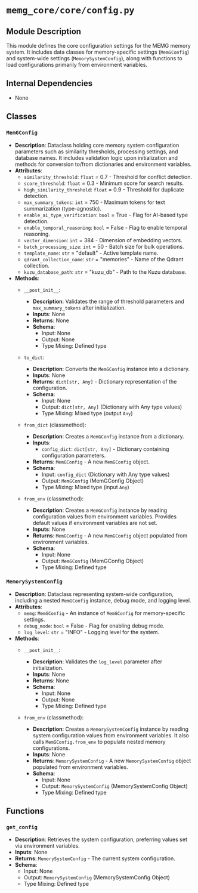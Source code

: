 # `memg_core/core/config.py`

## Module Description
This module defines the core configuration settings for the MEMG memory system. It includes data classes for memory-specific settings (`MemGConfig`) and system-wide settings (`MemorySystemConfig`), along with functions to load configurations primarily from environment variables.

## Internal Dependencies
- None

## Classes

### `MemGConfig`
- **Description**: Dataclass holding core memory system configuration parameters such as similarity thresholds, processing settings, and database names. It includes validation logic upon initialization and methods for conversion to/from dictionaries and environment variables.
- **Attributes**:
  - `similarity_threshold`: `float` = 0.7 - Threshold for conflict detection.
  - `score_threshold`: `float` = 0.3 - Minimum score for search results.
  - `high_similarity_threshold`: `float` = 0.9 - Threshold for duplicate detection.
  - `max_summary_tokens`: `int` = 750 - Maximum tokens for text summarization (type-agnostic).
  - `enable_ai_type_verification`: `bool` = True - Flag for AI-based type detection.
  - `enable_temporal_reasoning`: `bool` = False - Flag to enable temporal reasoning.
  - `vector_dimension`: `int` = 384 - Dimension of embedding vectors.
  - `batch_processing_size`: `int` = 50 - Batch size for bulk operations.
  - `template_name`: `str` = "default" - Active template name.
  - `qdrant_collection_name`: `str` = "memories" - Name of the Qdrant collection.
  - `kuzu_database_path`: `str` = "kuzu_db" - Path to the Kuzu database.
- **Methods**:
  - `__post_init__`:
    - **Description**: Validates the range of threshold parameters and `max_summary_tokens` after initialization.
    - **Inputs**: None
    - **Returns**: None
    - **Schema**:
      - Input: None
      - Output: None
      - Type Mixing: Defined type

  - `to_dict`:
    - **Description**: Converts the `MemGConfig` instance into a dictionary.
    - **Inputs**: None
    - **Returns**: `dict[str, Any]` - Dictionary representation of the configuration.
    - **Schema**:
      - Input: None
      - Output: `dict[str, Any]` (Dictionary with Any type values)
      - Type Mixing: Mixed type (output `Any`)

  - `from_dict` (classmethod):
    - **Description**: Creates a `MemGConfig` instance from a dictionary.
    - **Inputs**:
      - `config_dict`: `dict[str, Any]` - Dictionary containing configuration parameters.
    - **Returns**: `MemGConfig` - A new `MemGConfig` object.
    - **Schema**:
      - Input: `config_dict` (Dictionary with Any type values)
      - Output: `MemGConfig` (MemGConfig Object)
      - Type Mixing: Mixed type (input `Any`)

  - `from_env` (classmethod):
    - **Description**: Creates a `MemGConfig` instance by reading configuration values from environment variables. Provides default values if environment variables are not set.
    - **Inputs**: None
    - **Returns**: `MemGConfig` - A new `MemGConfig` object populated from environment variables.
    - **Schema**:
      - Input: None
      - Output: `MemGConfig` (MemGConfig Object)
      - Type Mixing: Defined type

### `MemorySystemConfig`
- **Description**: Dataclass representing system-wide configuration, including a nested `MemGConfig` instance, debug mode, and logging level.
- **Attributes**:
  - `memg`: `MemGConfig` - An instance of `MemGConfig` for memory-specific settings.
  - `debug_mode`: `bool` = False - Flag for enabling debug mode.
  - `log_level`: `str` = "INFO" - Logging level for the system.
- **Methods**:
  - `__post_init__`:
    - **Description**: Validates the `log_level` parameter after initialization.
    - **Inputs**: None
    - **Returns**: None
    - **Schema**:
      - Input: None
      - Output: None
      - Type Mixing: Defined type

  - `from_env` (classmethod):
    - **Description**: Creates a `MemorySystemConfig` instance by reading system configuration values from environment variables. It also calls `MemGConfig.from_env` to populate nested memory configurations.
    - **Inputs**: None
    - **Returns**: `MemorySystemConfig` - A new `MemorySystemConfig` object populated from environment variables.
    - **Schema**:
      - Input: None
      - Output: `MemorySystemConfig` (MemorySystemConfig Object)
      - Type Mixing: Defined type

## Functions

### `get_config`
- **Description**: Retrieves the system configuration, preferring values set via environment variables.
- **Inputs**: None
- **Returns**: `MemorySystemConfig` - The current system configuration.
- **Schema**:
  - Input: None
  - Output: `MemorySystemConfig` (MemorySystemConfig Object)
  - Type Mixing: Defined type
